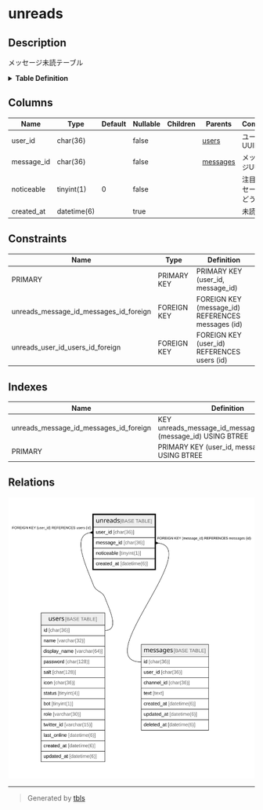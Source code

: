 # unreads

## Description

メッセージ未読テーブル

<details>
<summary><strong>Table Definition</strong></summary>

```sql
CREATE TABLE `unreads` (
  `user_id` char(36) NOT NULL,
  `message_id` char(36) NOT NULL,
  `noticeable` tinyint(1) NOT NULL DEFAULT '0',
  `created_at` datetime(6) DEFAULT NULL,
  PRIMARY KEY (`user_id`,`message_id`),
  KEY `unreads_message_id_messages_id_foreign` (`message_id`),
  CONSTRAINT `unreads_message_id_messages_id_foreign` FOREIGN KEY (`message_id`) REFERENCES `messages` (`id`) ON DELETE CASCADE ON UPDATE CASCADE,
  CONSTRAINT `unreads_user_id_users_id_foreign` FOREIGN KEY (`user_id`) REFERENCES `users` (`id`) ON DELETE CASCADE ON UPDATE CASCADE
) ENGINE=InnoDB DEFAULT CHARSET=utf8mb4
```

</details>

## Columns

| Name | Type | Default | Nullable | Children | Parents | Comment |
| ---- | ---- | ------- | -------- | -------- | ------- | ------- |
| user_id | char(36) |  | false |  | [users](users.md) | ユーザーUUID |
| message_id | char(36) |  | false |  | [messages](messages.md) | メッセージUUID |
| noticeable | tinyint(1) | 0 | false |  |  | 注目メッセージかどうか |
| created_at | datetime(6) |  | true |  |  | 未読日時 |

## Constraints

| Name | Type | Definition |
| ---- | ---- | ---------- |
| PRIMARY | PRIMARY KEY | PRIMARY KEY (user_id, message_id) |
| unreads_message_id_messages_id_foreign | FOREIGN KEY | FOREIGN KEY (message_id) REFERENCES messages (id) |
| unreads_user_id_users_id_foreign | FOREIGN KEY | FOREIGN KEY (user_id) REFERENCES users (id) |

## Indexes

| Name | Definition |
| ---- | ---------- |
| unreads_message_id_messages_id_foreign | KEY unreads_message_id_messages_id_foreign (message_id) USING BTREE |
| PRIMARY | PRIMARY KEY (user_id, message_id) USING BTREE |

## Relations

![er](unreads.svg)

---

> Generated by [tbls](https://github.com/k1LoW/tbls)
